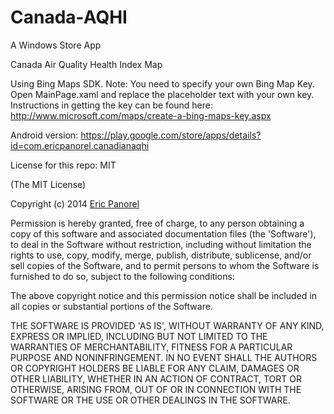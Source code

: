 Canada-AQHI
===========

A Windows Store App 

Canada Air Quality Health Index Map

Using Bing Maps SDK. Note: You need to specify your own Bing Map Key. Open MainPage.xaml and replace the placeholder text with your own key. Instructions in getting the key can be found here: http://www.microsoft.com/maps/create-a-bing-maps-key.aspx

Android version: https://play.google.com/store/apps/details?id=com.ericpanorel.canadianaqhi

License for this repo: MIT

(The MIT License)

Copyright (c) 2014 <a href='http://ericpanorel.net' target='_blank'>Eric Panorel</a>

Permission is hereby granted, free of charge, to any person obtaining a copy of this software and associated documentation files (the 'Software'), to deal in the Software without restriction, including without limitation the rights to use, copy, modify, merge, publish, distribute, sublicense, and/or sell copies of the Software, and to permit persons to whom the Software is furnished to do so, subject to the following conditions:

The above copyright notice and this permission notice shall be included in all copies or substantial portions of the Software.

THE SOFTWARE IS PROVIDED 'AS IS', WITHOUT WARRANTY OF ANY KIND, EXPRESS OR IMPLIED, INCLUDING BUT NOT LIMITED TO THE WARRANTIES OF MERCHANTABILITY, FITNESS FOR A PARTICULAR PURPOSE AND NONINFRINGEMENT. IN NO EVENT SHALL THE AUTHORS OR COPYRIGHT HOLDERS BE LIABLE FOR ANY CLAIM, DAMAGES OR OTHER LIABILITY, WHETHER IN AN ACTION OF CONTRACT, TORT OR OTHERWISE, ARISING FROM, OUT OF OR IN CONNECTION WITH THE SOFTWARE OR THE USE OR OTHER DEALINGS IN THE SOFTWARE.
